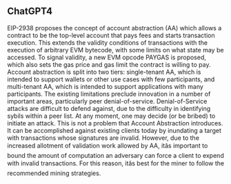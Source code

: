 ## ChatGPT4

EIP-2938 proposes the concept of account abstraction (AA) which allows a contract to be the top-level account that pays fees and starts transaction execution. This extends the validity conditions of transactions with the execution of arbitrary EVM bytecode, with some limits on what state may be accessed. To signal validity, a new EVM opcode PAYGAS is proposed, which also sets the gas price and gas limit the contract is willing to pay. Account abstraction is split into two tiers: single-tenant AA, which is intended to support wallets or other use cases with few participants, and multi-tenant AA, which is intended to support applications with many participants. The existing limitations preclude innovation in a number of important areas, particularly peer denial-of-service. Denial-of-Service attacks are difficult to defend against, due to the difficulty in identifying sybils within a peer list. At any moment, one may decide (or be bribed) to initiate an attack. This is not a problem that Account Abstraction introduces. It can be accomplished against existing clients today by inundating a target with transactions whose signatures are invalid. However, due to the increased allotment of validation work allowed by AA, itâs important to bound the amount of computation an adversary can force a client to expend with invalid transactions. For this reason, itâs best for the miner to follow the recommended mining strategies.
